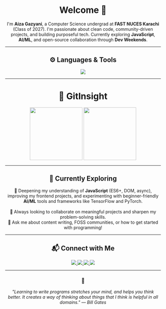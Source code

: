<h1 align="center">Welcome 👋</h1>

<p align="center">
I'm <strong>Aiza Gazyani</strong>, a Computer Science undergrad at <strong>FAST NUCES Karachi</strong> (Class of 2027).  
I'm passionate about clean code, community-driven projects, and building purposeful tech.  
Currently exploring <strong>JavaScript</strong>, <strong>AI/ML</strong>, and open-source collaboration through <strong>Dev Weekends</strong>.
</p>

---

<h2 align="center">⚙️ Languages & Tools</h2>

<p align="center">
  <img src="https://skillicons.dev/icons?i=html,css,js,ts,react,nextjs,nodejs,tailwind,bootstrap,python,mysql,c,cpp,php,git,github,vscode,bash,linux,vercel,netlify,arduino,codepen,notion" />
</p>

---

<h1 align="center">🐼 GitInsight</h1>

<p align="center">
  <img height="170px" src="https://github-readme-stats.vercel.app/api?username=Aiza166&show_icons=true&theme=radical" />
  <img height="170px" src="https://github-readme-stats.vercel.app/api/top-langs/?username=Aiza166&layout=compact&theme=radical" />
</p>

---

<h2 align="center">🌱 Currently Exploring</h2>

<p align="center">
📌 Deepening my understanding of <strong>JavaScript</strong> (ES6+, DOM, async), improving my frontend projects,  
and experimenting with beginner-friendly <strong>AI/ML</strong> tools and frameworks like TensorFlow and PyTorch.  
<br><br>
🧠 Always looking to collaborate on meaningful projects and sharpen my problem-solving skills.  <br>
💬 Ask me about content writing, FOSS communities, or how to get started with programming!
</p>

---

<h2 align="center">📬 Connect with Me</h2>

<p align="center">
  <a href="https://www.linkedin.com/in/aiza-gazyani/" target="_blank">
    <img src="https://img.shields.io/badge/LinkedIn-0077B5?style=for-the-badge&logo=linkedin&logoColor=white" />
  </a>
  <a href="mailto:aizagazyani16@gmail.com">
    <img src="https://img.shields.io/badge/Gmail-D14836?style=for-the-badge&logo=gmail&logoColor=white" />
  </a>
  <a href="https://github.com/DevWeekends" target="_blank">
    <img src="https://img.shields.io/badge/Dev%20Weekends-00C9FF?style=for-the-badge&logo=github&logoColor=white" />
  </a>
  <a href="https://github.com/Aiza166/Aiza166/blob/main/Aiza%20Gazyani%20-%20Resume.pdf" target="_blank">
    <img src="https://img.shields.io/badge/View%20Resume-FFA500?style=for-the-badge&logo=google-drive&logoColor=white" />
  </a>
</p>

---

<h3 align="center">💭</h3>
<p align="center"><em>"Learning to write programs stretches your mind, and helps you think better. It creates a way of thinking about things that I think is helpful in all domains." — Bill Gates</em></p>

